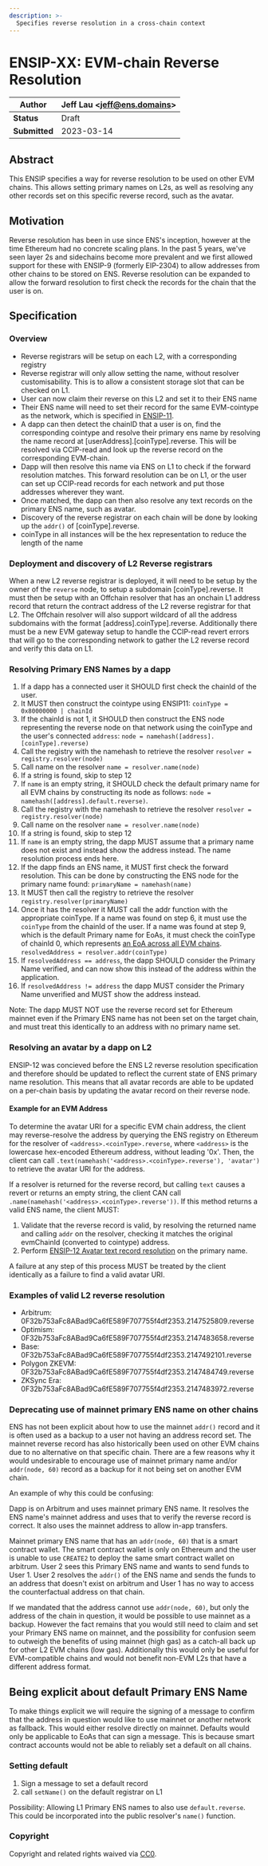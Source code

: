 ```yaml
---
description: >-
  Specifies reverse resolution in a cross-chain context
---
```


# ENSIP-XX: EVM-chain Reverse Resolution

| **Author**    | Jeff Lau \<jeff@ens.domains> |
| ------------- | ---------------------------- |
| **Status**    | Draft                        |
| **Submitted** | 2023-03-14                   |

## Abstract

This ENSIP specifies a way for reverse resolution to be used on other EVM chains. This allows setting primary names on L2s, as well as resolving any other records set on this specific reverse record, such as the avatar.

## Motivation

Reverse resolution has been in use since ENS's inception, however at the time Ethereum had no concrete scaling plans. In the past 5 years, we've seen layer 2s and sidechains become more prevalent and we first allowed support for these with ENSIP-9 (formerly EIP-2304) to allow addresses from other chains to be stored on ENS. Reverse resolution can be expanded to allow the forward resolution to first check the records for the chain that the user is on.


## Specification

### Overview

* Reverse registrars will be setup on each L2, with a corresponding registry
* Reverse registrar will only allow setting the name, without resolver customisability. This is to allow a consistent storage slot that can be checked on L1.
* User can now claim their reverse on this L2 and set it to their ENS name
* Their ENS name will need to set their record for the same EVM-cointype as the network, which is specified in [ENSIP-11](https://docs.ens.domains/ensip/11).
* A dapp can then detect the chainID that a user is on, find the corresponding cointype and resolve their primary ens name by resolving the name record at [userAddress].[coinType].reverse. This will be resolved via CCIP-read and look up the reverse record on the corresponding EVM-chain.
* Dapp will then resolve this name via ENS on L1 to check if the forward resolution matches. This forward resolution can be on L1, or the user can set up CCIP-read records for each network and put those addresses wherever they want.
* Once matched, the dapp can then also resolve any text records on the primary ENS name, such as avatar.
* Discovery of the reverse registrar on each chain will be done by looking up the `addr()` of [coinType].reverse.
* coinType in all instances will be the hex representation to reduce the length of the name

### Deployment and discovery of L2 Reverse registrars

When a new L2 reverse registrar is deployed, it will need to be setup by the owner of the `reverse` node, to setup a subdomain [coinType].reverse. It must then be setup with an Offchain resolver that has an onchain L1 address record that return the contract address of the L2 reverse registrar for that L2. The Offchain resolver will also support wildcard of all the address subdomains with the format [address].coinType].reverse. Additionally there must be a new EVM gateway setup to handle the CCIP-read revert errors that will go to the corresponding network to gather the L2 reverse record and verify this data on L1.

### Resolving Primary ENS Names by a dapp

1) If a dapp has a connected user it SHOULD first check the chainId of the user.
2) It MUST then construct the cointype using ENSIP11: `coinType = 0x80000000 | chainId`
3) If the chainId is not 1, it SHOULD then construct the ENS node representing the reverse node on that network using the coinType and the user's connected `address`: `node = namehash([address].[coinType].reverse)`
4) Call the registry with the namehash to retrieve the resolver `resolver = registry.resolver(node)`
5) Call name on the resolver `name = resolver.name(node)`
6) If a string is found, skip to step 12
7) If `name` is an empty string, it SHOULD check the default primary name for all EVM chains by constructing its node as follows: `node = namehash([address].default.reverse)`.
8) Call the registry with the namehash to retrieve the resolver `resolver = registry.resolver(node)`
9) Call name on the resolver `name = resolver.name(node)`
10) If a string is found, skip to step 12
11) If `name` is an empty string, the dapp MUST assume that a primary name does not exist and instead show the address instead. The name resolution process ends here.
12) If the dapp finds an ENS name, it MUST first check the forward resolution. This can be done by constructing the ENS node for the primary name found: `primaryName = namehash(name)`
13) It MUST then call the registry to retrieve the resolver `registry.resolver(primaryName)`
14) Once it has the resolver it MUST call the addr function with the appropriate coinType. If a name was found on step 6, it must use the `coinType` from the chainId of the user. If a name was found at step 9, which is the default Primary name for EoAs, it must check the coinType of chainId 0, which represents [an EoA across all EVM chains](https://namespaces.chainagnostic.org/eip155/caip10). `resolvedAddress = resolver.addr(coinType)`
15) If `resolvedAddress == address`, the dapp SHOULD consider the Primary Name verified, and can now show this instead of the address within the application.
16) If `resolvedAddress != address` the dapp MUST consider the Primary Name unverified and MUST show the address instead.
    
Note: The dapp MUST NOT use the reverse record set for Ethereum mainnet even if the Primary ENS name has not been set on the target chain, and must treat this identically to an address with no primary name set.

### Resolving an avatar by a dapp on L2

ENSIP-12 was concieved before the ENS L2 reverse resolution specification and therefore should be updated to reflect the current state of ENS primary name resolution. This means that all avatar records are able to be updated on a per-chain basis by updating the avatar record on their reverse node.

#### Example for an EVM Address

To determine the avatar URI for a specific EVM chain address, the client may reverse-resolve the address by querying the ENS registry on Ethereum for the resolver of `<address>.<coinType>.reverse`, where `<address>` is the lowercase hex-encoded Ethereum address, without leading '0x'. Then, the client can call `.text(namehash('<address>.<coinType>.reverse'), 'avatar')` to retrieve the avatar URI for the address.

If a resolver is returned for the reverse record, but calling `text` causes a revert or returns an empty string, the client CAN call `.name(namehash('<address>.<coinType>.reverse'))`. If this method returns a valid ENS name, the client MUST:

1. Validate that the reverse record is valid, by resolving the returned name and calling `addr` on the resolver, checking it matches the original evmChainId (converted to cointype) address.
2. Perform [ENSIP-12 Avatar text record resolution](https://docs.ens.domains/ensip/12) on the primary name.

A failure at any step of this process MUST be treated by the client identically as a failure to find a valid avatar URI.

### Examples of valid L2 reverse resolution

* Arbitrum: 0F32b753aFc8ABad9Ca6fE589F707755f4df2353.2147525809.reverse
* Optimism:
0F32b753aFc8ABad9Ca6fE589F707755f4df2353.2147483658.reverse
* Base: 0F32b753aFc8ABad9Ca6fE589F707755f4df2353.2147492101.reverse
* Polygon ZKEVM: 0F32b753aFc8ABad9Ca6fE589F707755f4df2353.2147484749.reverse
* ZKSync Era: 0F32b753aFc8ABad9Ca6fE589F707755f4df2353.2147483972.reverse

### Deprecating use of mainnet primary ENS name on other chains

ENS has not been explicit about how to use the mainnet `addr()` record and it is often used as a backup to a user not having an address record set. The mainnet reverse record has also historically been used on other EVM chains due to no alternative on that specific chain. There are a few reasons why it would undesirable to encourage use of mainnet primary name and/or `addr(node, 60)` record as a backup for it not being set on another EVM chain.

An example of why this could be confusing:

Dapp is on Arbitrum and uses mainnet primary ENS name. It resolves the ENS name's mainnet address and uses that to verify the reverse record is correct. It also uses the mainnet address to allow in-app transfers.

Mainnet primary ENS name that has an `addr(node, 60)` that is a smart contract wallet. The smart contract wallet is only on Ethereum and the user is unable to use `CREATE2` to deploy the same smart contract wallet on arbitrum. User 2 sees this Primary ENS name and wants to send funds to User 1. User 2 resolves the `addr()` of the ENS name and sends the funds to an address that doesn't exist on arbitrum and User 1 has no way to access the counterfactual address on that chain.

If we mandated that the address cannot use `addr(node, 60)`, but only the address of the chain in question, it would be possible to use mainnet as a backup. However the fact remains that you would still need to claim and set your Primary ENS name on mainnet, and the possibility for confusion seem to outweigh the benefits of using mainnet (high gas) as a catch-all back up for other L2 EVM chains (low gas). Additionally this would only be useful for EVM-compatible chains and would not benefit non-EVM L2s that have a different address format. 

## Being explicit about default Primary ENS Name

To make things explicit we will require the signing of a message to confirm that the address in question would like to use mainnet or another network as fallback. This would either resolve directly on mainnet. Defaults would only be applicable to EoAs that can sign a message. This is because smart contract accounts would not be able to reliably set a default on all chains.

### Setting default

1) Sign a message to set a default record
2) call `setName()` on the default registrar on L1

Possibility: Allowing L1 Primary ENS names to also use `default.reverse`. This could be incorporated into the public resolver's `name()` function.

### Copyright

Copyright and related rights waived via [CC0](https://creativecommons.org/publicdomain/zero/1.0/).

